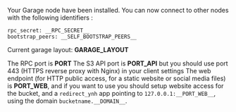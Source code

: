 Your Garage node have been installed. You can now connect to other nodes with the following identifiers :

	rpc_secret: __RPC_SECRET__
	bootstrap_peers: __SELF_BOOTSTRAP_PEERS__
	
Current garage layout: __GARAGE_LAYOUT__

The RPC port is __PORT__
The S3 API port is __PORT_API__ but you should use port 443 (HTTPS reverse proxy with Nginx) in your client settings
The web endpoint (for HTTP public access, for a static website or social media files) is __PORT_WEB__, and if you want to use you should setup website access for the bucket, and a `redirect_ynh` app pointing to `127.0.0.1:__PORT_WEB__`, using the domain `bucketname.__DOMAIN__`.
